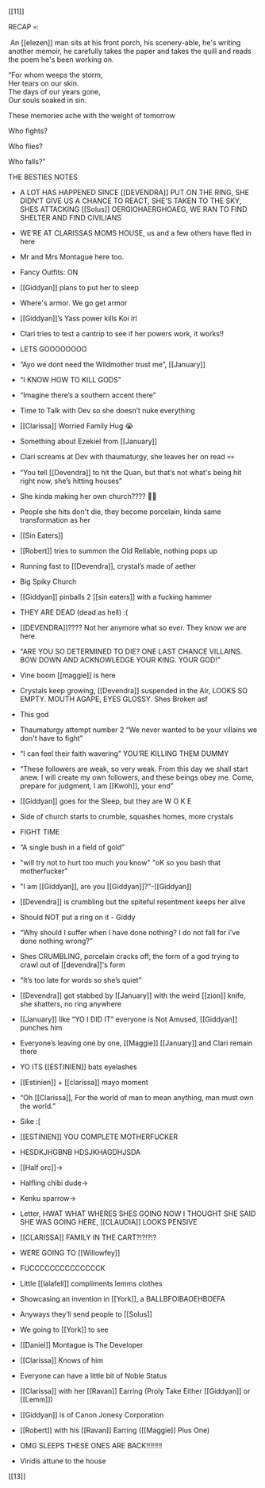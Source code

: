 [[11]]

RECAP 💀:  
  

 An [[elezen]] man sits at his front porch, his scenery-able, he's writing another memoir, he carefully takes the paper and takes the quill and reads the poem he's been working on.  
  
“For whom weeps the storm,  
Her tears on our skin.  
The days of our years gone,  
Our souls soaked in sin.

These memories ache with the weight of tomorrow

Who fights? 

Who flies?

Who falls?”

  
THE BESTIES NOTES

-   A LOT HAS HAPPENED SINCE [[DEVENDRA]] PUT ON THE RING, SHE DIDN'T GIVE US A CHANCE TO REACT, SHE'S TAKEN TO THE SKY, SHES ATTACKING [[Solus]] OERGIOHAERGHOAEG, WE RAN TO FIND SHELTER AND FIND CIVILIANS
    
-   WE’RE AT CLARISSAS MOMS HOUSE, us and a few others have fled in here
    
-   Mr and Mrs Montague here too.
    
-   Fancy Outfits: ON
    
-   [[Giddyan]] plans to put her to sleep
    
-   Where's armor. We go get armor
    
-   [[Giddyan]]’s Yass power kills Koi irl
    
-   Clari tries to test a cantrip to see if her powers work, it works!!
    
-   LETS GOOOOOOOO
    
-   “Ayo we dont need the Wildmother trust me”, [[January]]
    
-   “I KNOW HOW TO KILL GODS”
    
-   “Imagine there’s a southern accent there”
    
-   Time to Talk with Dev so she doesn’t nuke everything
    
-   [[Clarissa]] Worried Family Hug 😭
    
-   Something about Ezekiel from [[January]] 
    
-   Clari screams at Dev with thaumaturgy, she leaves her on read 💀💀
    
-   “You tell [[Devendra]] to hit the Quan, but that’s not what's being hit right now, she’s hitting houses”
    
-   She kinda making her own church???? 🤨🤨
    
-   People she hits don't die, they become porcelain, kinda same transformation as her
    
-   [[Sin Eaters]]
    
-   [[Robert]] tries to summon the Old Reliable, nothing pops up
    
-   Running fast to [[Devendra]], crystal’s made of aether
    
-   Big Spiky Church
    
-   [[Giddyan]] pinballs 2 [[sin eaters]] with a fucking hammer
    
-   THEY ARE DEAD (dead as hell) :(
    
-   [[DEVENDRA]]???? Not her anymore what so ever. They know we are here.
    
-   "ARE YOU SO DETERMINED TO DIE? ONE LAST CHANCE VILLAINS. BOW DOWN AND ACKNOWLEDGE YOUR KING. YOUR GOD!"
    
-   Vine boom [[maggie]] is here
    
-   Crystals keep growing, [[Devendra]] suspended in the AIr, LOOKS SO EMPTY. MOUTH AGAPE, EYES GLOSSY. Shes Broken asf 
    
-   This god
    
-   Thaumaturgy attempt number 2 “We never wanted to be your villains we don't have to fight”
    
-   “I can feel their faith wavering” YOU’RE KILLING THEM DUMMY
    
-   “These followers are weak, so very weak. From this day we shall start anew. I will create my own followers, and these beings obey me. Come, prepare for judgment, I am [[Kwoh]], your end” 
    
-   [[Giddyan]] goes for the Sleep, but they are W O K E
    
-   Side of church starts to crumble, squashes homes, more crystals
    
-   FIGHT TIME
    
-   “A single bush in a field of gold”
    
-   "will try not to hurt too much you know" "oK so you bash that motherfucker"
    
-   "I am [[Giddyan]], are you [[Giddyan]]?"-[[Giddyan]]
    
-   [[Devendra]] is crumbling but the spiteful resentment keeps her alive
    
-   Should NOT put a ring on it - Giddy
    
-   “Why should I suffer when I have done nothing? I do not fall for I’ve done nothing wrong?”
    
-   Shes CRUMBLING, porcelain cracks off, the form of a god trying to crawl out of [[devendra]]'s form
    
-   “It’s too late for words so she’s quiet”
    
-   [[Devendra]] got stabbed by [[January]] with the weird [[zion]] knife, she shatters, no ring anywhere
    
-   [[January]] like “YO I DID IT” everyone is Not Amused, [[Giddyan]] punches him
    
-   Everyone’s leaving one by one, [[Maggie]] [[January]] and Clari remain there
    
-   YO ITS [[ESTINIEN]] bats eyelashes
    
-   [[Estinien]] + [[clarissa]] mayo moment
    
-   “Oh [[Clarissa]], For the world of man to mean anything, man must own the world.”
    
-   Sike :[
    
-   [[ESTINIEN]] YOU COMPLETE MOTHERFUCKER
    
-   HESDKJHGBNB HDSJKHAGDHJSDA 
    
-   [[Half orc]]->
    
-   Halfling chibi dude->
    
-   Kenku sparrow->
    
-   Letter, HWAT WHAT WHERES SHES GOING NOW I THOUGHT SHE SAID SHE WAS GOING HERE, [[CLAUDIA]] LOOKS PENSIVE
    
-   [[CLARISSA]] FAMILY IN THE CART?!?!?!?
    
-   WERE GOING TO [[Willowfey]]
    
-   FUCCCCCCCCCCCCCCK 
    
-   Little [[lalafell]] compliments lemms clothes
    
-   Showcasing an invention in [[York]], a BALLBFOIBAOEHBOEFA
    
-   Anyways they’ll send people to [[Solus]]
    
-   We going to [[York]] to see
    
-   [[Daniel]] Montague is The Developer
    

-   [[Clarissa]] Knows of him
    

-   Everyone can have a little bit of Noble Status
    

-   [[Clarissa]] with her [[Ravan]] Earring (Proly Take Either [[Giddyan]] or [[Lemm]])
    

-   [[Giddyan]] is of Canon Jonesy Corporation
    

-   [[Robert]] with his [[Ravan]] Earring ([[Maggie]] Plus One)
    

-   OMG SLEEPS THESE ONES ARE BACK!!!!!!!!
    

-   Viridis attune to the house

[[13]]